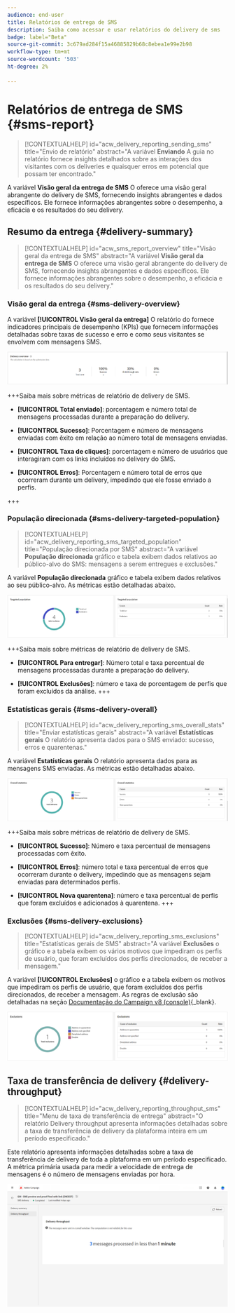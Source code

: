 ```yaml
---
audience: end-user
title: Relatórios de entrega de SMS
description: Saiba como acessar e usar relatórios do delivery de sms
badge: label="Beta"
source-git-commit: 3c679ad284f15a46885829b68c8ebea1e99e2b98
workflow-type: tm+mt
source-wordcount: '503'
ht-degree: 2%

---
```


# Relatórios de entrega de SMS {#sms-report}

>[!CONTEXTUALHELP]
>id="acw_delivery_reporting_sending_sms"
>title="Envio de relatório"
>abstract="A variável **Enviando** A guia no relatório fornece insights detalhados sobre as interações dos visitantes com os deliveries e quaisquer erros em potencial que possam ter encontrado."

A variável **Visão geral da entrega de SMS** O oferece uma visão geral abrangente do delivery de SMS, fornecendo insights abrangentes e dados específicos. Ele fornece informações abrangentes sobre o desempenho, a eficácia e os resultados do seu delivery.

## Resumo da entrega {#delivery-summary}

>[!CONTEXTUALHELP]
>id="acw_sms_report_overview"
>title="Visão geral da entrega de SMS"
>abstract="A variável **Visão geral da entrega de SMS** O oferece uma visão geral abrangente do delivery de SMS, fornecendo insights abrangentes e dados específicos. Ele fornece informações abrangentes sobre o desempenho, a eficácia e os resultados do seu delivery."

### Visão geral da entrega {#sms-delivery-overview}

A variável **[!UICONTROL Visão geral da entrega]** O relatório do fornece indicadores principais de desempenho (KPIs) que fornecem informações detalhadas sobre taxas de sucesso e erro e como seus visitantes se envolvem com mensagens SMS.

![](assets/reporting_sms_3.png)

+++Saiba mais sobre métricas de relatório de delivery de SMS.

* **[!UICONTROL Total enviado]**: porcentagem e número total de mensagens processadas durante a preparação do delivery.

* **[!UICONTROL Sucesso]**: Porcentagem e número de mensagens enviadas com êxito em relação ao número total de mensagens enviadas.

* **[!UICONTROL Taxa de cliques]**: porcentagem e número de usuários que interagiram com os links incluídos no delivery do SMS.

* **[!UICONTROL Erros]**: Porcentagem e número total de erros que ocorreram durante um delivery, impedindo que ele fosse enviado a perfis.

+++


### População direcionada {#sms-delivery-targeted-population}


>[!CONTEXTUALHELP]
>id="acw_delivery_reporting_sms_targeted_population"
>title="População direcionada por SMS"
>abstract="A variável **População direcionada** gráfico e tabela exibem dados relativos ao público-alvo do SMS: mensagens a serem entregues e exclusões."

A variável **População direcionada** gráfico e tabela exibem dados relativos ao seu público-alvo. As métricas estão detalhadas abaixo.

![](assets/reporting_sms_4.png)

+++Saiba mais sobre métricas de relatório de delivery de SMS.

* **[!UICONTROL Para entregar]**: Número total e taxa percentual de mensagens processadas durante a preparação do delivery.

* **[!UICONTROL Exclusões]**: número e taxa de porcentagem de perfis que foram excluídos da análise.
+++


### Estatísticas gerais {#sms-delivery-overall}


>[!CONTEXTUALHELP]
>id="acw_delivery_reporting_sms_overall_stats"
>title="Enviar estatísticas gerais"
>abstract="A variável **Estatísticas gerais** O relatório apresenta dados para o SMS enviado: sucesso, erros e quarentenas."

A variável **Estatísticas gerais** O relatório apresenta dados para as mensagens SMS enviadas. As métricas estão detalhadas abaixo.

![](assets/reporting_sms_5.png)

+++Saiba mais sobre métricas de relatório de delivery de SMS.

* **[!UICONTROL Sucesso]**: Número e taxa percentual de mensagens processadas com êxito.

* **[!UICONTROL Erros]**: número total e taxa percentual de erros que ocorreram durante o delivery, impedindo que as mensagens sejam enviadas para determinados perfis.

* **[!UICONTROL Nova quarentena]**: número e taxa percentual de perfis que foram excluídos e adicionados à quarentena.
+++

### Exclusões {#sms-delivery-exclusions}


>[!CONTEXTUALHELP]
>id="acw_delivery_reporting_sms_exclusions"
>title="Estatísticas gerais de SMS"
>abstract="A variável **Exclusões** o gráfico e a tabela exibem os vários motivos que impediram os perfis de usuário, que foram excluídos dos perfis direcionados, de receber a mensagem."


A variável **[!UICONTROL Exclusões]** o gráfico e a tabela exibem os motivos que impediram os perfis de usuário, que foram excluídos dos perfis direcionados, de receber a mensagem. As regras de exclusão são detalhadas na seção [Documentação do Campaign v8 (console)](https://experienceleague.adobe.com/docs/campaign/campaign-v8/send/failures/delivery-failures.html#sms-quarantines){_blank}.

![](assets/reporting_sms_6.png)

## Taxa de transferência de delivery {#delivery-throughput}

>[!CONTEXTUALHELP]
>id="acw_delivery_reporting_throughput_sms"
>title="Menu de taxa de transferência de entrega"
>abstract="O relatório Delivery throughput apresenta informações detalhadas sobre a taxa de transferência de delivery da plataforma inteira em um período especificado."

Este relatório apresenta informações detalhadas sobre a taxa de transferência de delivery de toda a plataforma em um período especificado. A métrica primária usada para medir a velocidade de entrega de mensagens é o número de mensagens enviadas por hora.

![](assets/reporting_sms_2.png)

